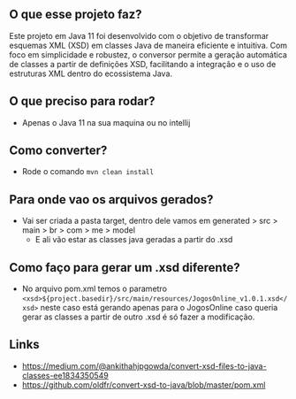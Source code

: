 ## O que esse projeto faz?
Este projeto em Java 11 foi desenvolvido com o objetivo de transformar esquemas XML (XSD) em classes Java de maneira eficiente e intuitiva. Com foco em simplicidade e robustez, o conversor permite a geração automática de classes a partir de definições XSD, facilitando a integração e o uso de estruturas XML dentro do ecossistema Java.

## O que preciso para rodar?
- Apenas o Java 11 na sua maquina ou no intellij

## Como converter?
- Rode o comando ```mvn clean install```

## Para onde vao os arquivos gerados?
- Vai ser criada a pasta target, dentro dele vamos em generated > src > main > br > com > me > model
  - E ali vão estar as classes java geradas a partir do .xsd

## Como faço para gerar um .xsd diferente?
- No arquivo pom.xml temos o parametro ```<xsd>${project.basedir}/src/main/resources/JogosOnline_v1.0.1.xsd</xsd>``` neste caso está gerando apenas para o JogosOnline caso queria gerar as classes a partir de outro .xsd é só fazer a modificação.

## Links
- https://medium.com/@ankithahjpgowda/convert-xsd-files-to-java-classes-ee1834350549
- https://github.com/oldfr/convert-xsd-to-java/blob/master/pom.xml